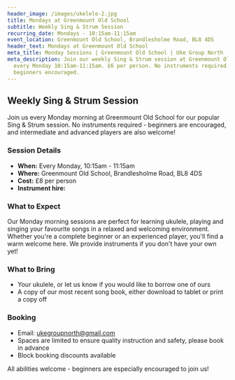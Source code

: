 ```yaml
---
header_image: /images/ukelele-2.jpg
title: Mondays at Greenmount Old School
subtitle: Weekly Sing & Strum Session
recurring_date: Mondays - 10:15am-11:15am
event_location: Greenmount Old School, Brandlesholme Road, BL8 4DS
header_text: Mondays at Greenmount Old School
meta_title: Monday Sessions | Greenmount Old School | Uke Group North
meta_description: Join our weekly Sing & Strum session at Greenmount Old School
  every Monday 10:15am-11:15am. £6 per person. No instruments required,
  beginners encouraged.
---
```

## Weekly Sing & Strum Session

Join us every Monday morning at Greenmount Old School for our popular Sing & Strum session. No instruments required - beginners are encouraged, and intermediate and advanced players are also welcome!

### Session Details

- **When:** Every Monday, 10:15am - 11:15am
- **Where:** Greenmount Old School, Brandlesholme Road, BL8 4DS
- **Cost:** £8 per person
- **Instrument hire:**

### What to Expect

Our Monday morning sessions are perfect for learning ukulele, playing and singing your favourite songs in a relaxed and welcoming environment. Whether you're a complete beginner or an experienced player, you'll find a warm welcome here. We provide instruments if you don't have your own yet!

### What to Bring

- Your ukulele, or let us know if you would like to borrow one of ours
- A copy of our most recent song book, either download to tablet or print a copy off

### Booking

- Email: [ukegroupnorth@gmail.com](mailto:ukegroupnorth@gmail.com)
- Spaces are limited to ensure quality instruction and safety, please book in advance
- Block booking discounts available

All abilities welcome - beginners are especially encouraged to join us!